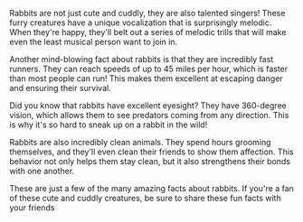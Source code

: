 <!-- Title: Rabbits Facts That Will Blow Your Mind -->
<!-- Add this in the WYSIWYG Source Code Pane -->
<p>Rabbits are not just cute and cuddly, they are also talented singers! These furry creatures have a unique vocalization that is surprisingly melodic. When they're happy, they'll belt out a series of melodic trills that will make even the least musical person want to join in.</p>
<p>Another mind-blowing fact about rabbits is that they are incredibly fast runners. They can reach speeds of up to 45 miles per hour, which is faster than most people can run! This makes them excellent at escaping danger and ensuring their survival.</p>
<p>Did you know that rabbits have excellent eyesight? They have 360-degree vision, which allows them to see predators coming from any direction. This is why it's so hard to sneak up on a rabbit in the wild!</p>
<p>Rabbits are also incredibly clean animals. They spend hours grooming themselves, and they'll even clean their friends to show them affection. This behavior not only helps them stay clean, but it also strengthens their bonds with one another.</p>
<p>These are just a few of the many amazing facts about rabbits. If you're a fan of these cute and cuddly creatures, be sure to share these fun facts with your friends</p>